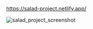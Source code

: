 https://salad-project.netlify.app/

![salad_project_screenshot](https://github.com/gdutralagares/salad-project/assets/61439293/75f8ea62-8ae5-4151-b39b-417a17bd4b78)
